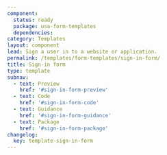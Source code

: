 ```yaml
---
component:
  status: ready
  package: usa-form-templates
  dependencies:
category: Templates
layout: component
lead: Sign a user in to a website or application.
permalink: /templates/form-templates/sign-in-form/
title: Sign-in form
type: template
subnav:
  - text: Preview
    href: '#sign-in-form-preview'
  - text: Code
    href: '#sign-in-form-code'
  - text: Guidance
    href: '#sign-in-form-guidance'
  - text: Package
    href: '#sign-in-form-package'
changelog:
  key: template-sign-in-form
---
```

